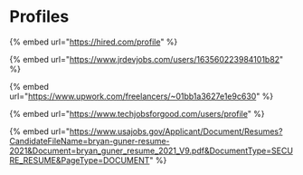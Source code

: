 # Profiles

{% embed url="https://hired.com/profile" %}

{% embed url="https://www.jrdevjobs.com/users/163560223984101b82" %}

{% embed url="https://www.upwork.com/freelancers/~01bb1a3627e1e9c630" %}

{% embed url="https://www.techjobsforgood.com/users/profile" %}

{% embed url="https://www.usajobs.gov/Applicant/Document/Resumes?CandidateFileName=bryan-guner-resume-2021&Document=bryan_guner_resume_2021_V9.pdf&DocumentType=SECURE_RESUME&PageType=DOCUMENT" %}
